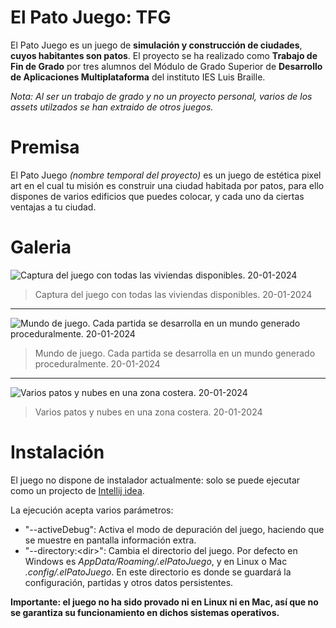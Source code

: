 # El Pato Juego: TFG
El Pato Juego es un juego de **simulación y construcción de ciudades**, **cuyos habitantes son patos**. El proyecto se ha realizado como **Trabajo de Fin de Grado** por tres alumnos del Módulo de Grado Superior de **Desarrollo de Aplicaciones Multiplataforma** del instituto IES Luis Braille.

*Nota: Al ser un trabajo de grado y no un proyecto personal, varios de los assets utilzados se han extraido de otros juegos.*

# Premisa
El Pato Juego *(nombre temporal del proyecto)* es un juego de estética pixel art en el cual tu misión es construir una ciudad habitada por patos, para ello dispones de varios edificios que puedes colocar, y cada uno da ciertas ventajas a tu ciudad.

# Galeria
![Captura del juego con todas las viviendas disponibles. 20-01-2024](https://lh3.googleusercontent.com/pw/ABLVV85sJMv6tINJxhh_iY1C7BR46jhXgduoPrr8Na8cGDwE__5Jn47e0_mun9VXNceFDjltmbM5gO-y7rUt5yTFmRLgMDCTxituzratZ5PissUDHsjm4JTEtDZx32Frenegys-78qOS_qBww4qdLc0mk2jgB5XkQfvL_g7KDPNiy1Im2e8IPIWLgAEopiBGsK9y2yb1D73fMiFLIUZrwVao-LKmIXgiiCODn_83Acy1GyVQPpYa8vqGNOETHO18Y2CmQT18pt8By7-onlp7DvriEEb7Pl_LHq8jUlK18QUlle2-wlGLwkS1f3BXl1mnSGfsyqk-HGeYg8e-JfpNWWsrxW-d8A1vIgunsNbvTPnK0GjI4MjqyY_o5LBRFVyDDpFbVdxP1utQQ4ypqbZJ2iPcN8BVkTPgFyODM3Tri4ek0VBX8UmLbwh2FMnW1W00KxWsrKPSqqJRrjjEp-asI0FJHq3lTSvK1coxydm8Cqe5se3vRYsq8d_a2UFkn-sDK0IdlQOYEyM1YajGcJXHTSkDkw4f3TpcQVg5T7Lz5bPDpHl4mV-DgkNDqTDmYRp0nCpkf24G4IHqo0sKpYHFHU-4Sr1LoOB3cjRch8QWdVAImvaB4RJqv47k3W95P-lozAkYtFvHWiwt9GnVRcFeojvvQkrJQvNvP4yL3GBvdy_6ljIpDzDxw0MvFof3skXoaS32N8GU9EHloEBBSDdmCQHJ1XCytUkwg3kKGExc6Lub3TkIDxF8TH4mEre_6KWB6Kka3WWW_h22xtQSqUaQ9m2eab3tL2L6Ip7X8R-h-MTZj5s7yO9FEAJSVJMuOdB7lNAvwDNF_Pd5lNOIeazVKIOSnH-K1yWPk0GRyPCehcIy5Tm_P0H6et2uy5uPZIKEekTGqTFCiw=w1697-h919-s-no-gm?authuser=0 "Captura del juego con todas las viviendas disponibles. 20-01-2024")
> Captura del juego con todas las viviendas disponibles. 20-01-2024

------------

![Mundo de juego. Cada partida se desarrolla en un mundo generado proceduralmente. 20-01-2024](https://lh3.googleusercontent.com/pw/ABLVV85TlnG76YE1s28Zl7wBVvCbXUfNxfjGmV3ghvpc63qmrRoWoypALnLxD8qhKP5TdZQl3hLn_EUXx0_RudpjATc7w5UjP60AwlUiQ7-Nf4ULksE2lT92s5D4gn3dUpAiEJR-dSbQoagFrRmfVeqXAanVptY7t6eEYV4YaiNRgNeHt7LRw9-qaVx86r3v78Cf7dQxXOB0jtyY2oafTsW673kvpMTgIbm0j2UnP97u3Z7Bi2f1QaN-4aUsM0il0waFo9dG4V901Wf10ihuEiUHf-U8RuCbPdVm1mJrSRCjsi0C-dR7WFnPjwmQ7GDZtph651WHpLFh0tle1vEJPiWT6MjY4wbpZBnK2xMZLM2vYxld68ZUIlUM7HMKBkMii975zI-j4ZvHlONXy8ll0qYvyJu-SX-91lg8zh3TG7Iqj4w6UzZQbiX4iO97ng6vt4NrAXhODyRr30X_APrvkpG5q-iUlfvS3bRMV6W3N10aDgWNaC_Z03pNw1wL-tLhO0l2_Uo1EPVi4YSvEprZC7WQuAvcukl-XjXkApKjb7AraB3MKxl1s-FLjEbX1uJTt1VMivZvLwHwgYj2BfwOyDe08O7Nx1_8wFz5WAMFxWpjetiuF6Mim2RB4NAsEy2qAlz6F9XlLh3rsGxslkpCXwCNh_YHCFBthLpc9ynU_zp0I7LlxLS3QIttCeDuzhawu-ahZEU6BCfS7kSHclUc1ihOHdTbTI2E3_ewFbfmtoPn81EQdGmG1C4p6fVRo49YEh0pyxRsDnIY8U38lI6DsVI-Ut58He3TZeY2wrMpvPUeFDTsfDb9fWD6YwHrbyhvqh5WonD29QGCV2wDJsjYRsc8cSszUfB1zdZPAi94PFKOMNsgoK-06HvCqqnVUVhqL3FQMr_SoQ=w1697-h919-s-no-gm?authuser=0 "Mundo de juego. Cada partida se desarrolla en un mundo generado proceduralmente. 20-01-2024")
> Mundo de juego. Cada partida se desarrolla en un mundo generado proceduralmente. 20-01-2024

------------

![Varios patos y nubes en una zona costera. 20-01-2024](https://lh3.googleusercontent.com/pw/ABLVV87nMxk6f-0xEy4ZHusH3HNirv34VxTi7HixZ9XD4jAlvUYpEprB0FwLZ-GEh-A1kFeIJHYUEi_--pKB6gDsSfBJ1yhl3vu-2dUJX929ByBrWUnlfrrNw6d9SsAwSXB75SGt1AhfmXvGd6onQeqOBrL9VgmQ1-hmwGl-KdAxeN40EWRY06tJMbvWeNXHHhKQBP3b4Dn7bQ_jeQqiPK_B7t0E9eHDxRNaAt0yOIOi00d94jCQQZovrOrDtgHRnYwLnz4vP6IWb_B2IFWsq1V0nD_RL8kwacFnOv1Y_QWstshCeyi6jsDQNAUB3sQkn41EmnKgF9iKC_KKSby3Oo62_JhUBsA3n_QeqlWTPXteFIkPhZyOH-rglQMys4OW7C6x9IUBWXr3W4zX_KzmNMmf_LGQjN0xVwc19TK5atzk-1CmIAN93xs13KF64ar0mfOI7-zf8zWJQaMyb-FQBCDzG662kejCgn_OE0Xsxqu430lYZEoQbteZ-i9N8w3ar73WlpfYCTh5UaKBpLYT3qJ6xv6EASNbMkKgfhIryipQY74nsPaAY0yNoCP_XT4Z3z3O38cdnf0ydzv5aHMX32FnJZIeXFDTmXnG-X2ljwW0e2smnYCT_IlOTfZvKzatOxSBaZfvmOv9PNHNDBI5SyEd8LKDmSAaku6w9vdPQudVj4bVHNi4Bq07YJ5AtD-GbzOIIYXSZq55yKqewCFcTwFBsXW9I0dALmMsM37x9VnobOPIKu-7UP8B9cOG9TNxlslsTc-yfDCWHsSR7rnf55w3gxXvXGQoz4EZVmHCEnRK5BsYH0Rh58Cfl8wxKC08t8GENyaenuH2Pm67YVug6DUiDEPrBFy1jI3_WjaIV_wj3gV9MSZ_np0_bf7NR_Otm805b4xmgg=w1697-h919-s-no-gm?authuser=0 "Varios patos y nubes en una zona costera. 20-01-2024")
> Varios patos y nubes en una zona costera. 20-01-2024

# Instalación
El juego no dispone de instalador actualmente: solo se puede ejecutar como un projecto de [Intellij idea](https://www.jetbrains.com/idea/ "Intellij idea").

La ejecución acepta varios parámetros:
- "--activeDebug": Activa el modo de depuración del juego, haciendo que se muestre en pantalla información extra.
- "--directory:<<c>dir>": Cambia el directorio del juego. Por defecto en Windows es *AppData/Roaming/.elPatoJuego*, y en Linux o Mac *.config/.elPatoJuego*. En este directorio es donde se guardará la configuración, partidas y otros datos persistentes.

**Importante: el juego no ha sido provado ni en Linux ni en Mac, así que no se garantiza su funcionamiento en dichos sistemas operativos.**

